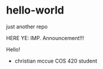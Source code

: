 # hello-world
just another repo

HERE YE: IMP. Announcement!!! 

Hello!

- christian mccue COS 420 student
